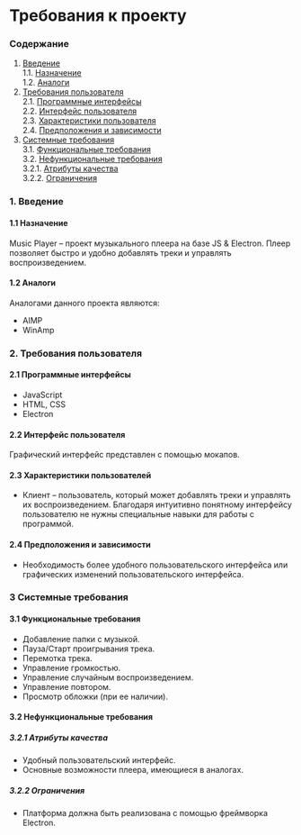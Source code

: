 # Требования к проекту
### Содержание
1. [Введение](#1) <br>
  1.1. [Назначение](#1.1) <br>
  1.2. [Аналоги](#1.2) <br>
2. [Требования пользователя](#2) <br>
  2.1. [Программные интерфейсы](#2.1) <br>
  2.2. [Интерфейс пользователя](#2.2) <br>
  2.3. [Характеристики пользователя](#2.3) <br>
  2.4. [Предположения и зависимости](#2.4) <br>
3. [Системные требования](#3.) <br>
  3.1. [Функциональные требования](#3.1) <br>
  3.2. [Нефункциональные требования](#3.2) <br>
     3.2.1. [Атрибуты качества](#3.2.1) <br>
     3.2.2. [Ограничения](#3.2.2) <br>
### 1. Введение <a name="1"></a>
#### 1.1 Назначение <a name="1.1"></a> 
Music Player – проект музыкального плеера на базе JS & Electron. Плеер позволяет быстро и удобно добавлять треки и управлять воспроизведением.
#### 1.2 Аналоги <a name="1.2"></a>
Аналогами данного проекта являются:
* AIMP 
* WinAmp 
### 2. Требования пользователя <a name="2"></a>
#### 2.1 Программные интерфейсы <a name="2.1"></a>
* JavaScript
* HTML, CSS
* Electron
#### 2.2 Интерфейс пользователя <a name="2.2"></a>
Графический интерфейс представлен с помощью мокапов.
#### 2.3 Характеристики пользователей <a name="2.3"></a>
* Клиент – пользователь, который может добавлять треки и управлять их воспроизведением. Благодаря интуитивно понятному интерфейсу пользователю не нужны специальные навыки для работы с программой.
#### 2.4 Предположения и зависимости <a name="2.4"></a>
* Необходимость более удобного пользовательского интерфейса или графических изменений пользовательского интерфейса.
### 3 Системные требования <a name="3"></a>
#### 3.1 Функциональные требования <a name="3.1"></a>
* Добавление папки с музыкой.
* Пауза/Старт проигрывания трека.
* Перемотка трека.
* Управление громкостью.
* Управление случайным воспроизведением.
* Управление повтором.
* Просмотр обложки (при ее наличии).
#### 3.2 Нефункциональные требования <a name="3.2"></a>
##### 3.2.1 Атрибуты качества <a name="3.2.2"></a>
* Удобный пользовательский интерфейс.
* Основные возможности плеера, имеющиеся в аналогах.
##### 3.2.2 Ограничения <a name="3.2.3"></a>
* Платформа должна быть реализована с помощью фреймворка Electron.
